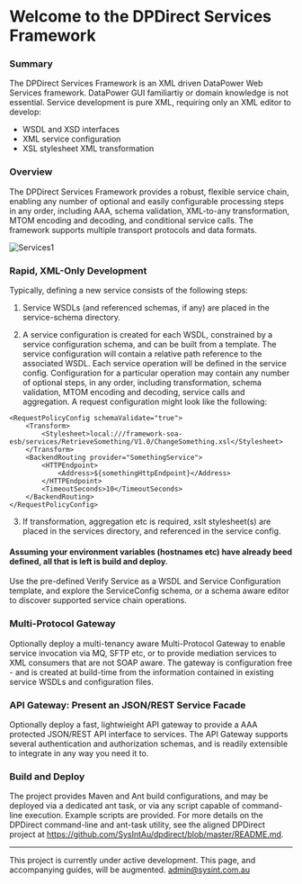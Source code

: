 # Welcome to the DPDirect Services Framework

### Summary
The DPDirect Services Framework is an XML driven DataPower Web Services framework.
DataPower GUI familiartiy or domain knowledge is not essential. Service development is pure XML, requiring only an XML editor to develop:
- WSDL and XSD interfaces
- XML service configuration
- XSL stylesheet XML transformation

### Overview
The DPDirect Services Framework provides a robust, flexible service chain, enabling any number of optional and easily configurable processing steps in any order, including AAA, schema validation, XML-to-any transformation, MTOM encoding and decoding, and conditional service calls. The framework supports multiple transport protocols and data formats.


![Services1](https://github.com/mqsysadmin/DPDirectServicesFramework/blob/master/distribution/doc/images/xmlservices.png)

### Rapid, XML-Only Development ###
Typically, defining a new service consists of the following steps:

1) Service WSDLs (and referenced schemas, if any) are placed in the service-schema directory.

2) A service configuration is created for each WSDL, constrained by a service configuration schema, and can be built from a template. The service configuration will contain a relative path reference to the associated WSDL. Each service operation will be defined in the service config. Configuration for a particular operation may contain any number of optional steps, in any order, including transformation, schema validation, MTOM encoding and decoding, service calls and aggregation. A request configuration might look like the following:
~~~
<RequestPolicyConfig schemaValidate="true">
	<Transform>
		<Stylesheet>local:///framework-soa-esb/services/RetrieveSomething/V1.0/ChangeSomething.xsl</Stylesheet>
	</Transform>
	<BackendRouting provider="SomethingService">
		<HTTPEndpoint>
			<Address>${somethingHttpEndpoint}</Address>
		</HTTPEndpoint>
		<TimeoutSeconds>10</TimeoutSeconds>
	</BackendRouting>
</RequestPolicyConfig>
~~~
3) If transformation, aggregation etc is required, xslt stylesheet(s) are placed in the services directory, and referenced in the service config.

#### Assuming your environment variables (hostnames etc) have already beed defined, all that is left is build and deploy. ####

Use the pre-defined Verify Service as a WSDL and Service Configuration template, and explore the ServiceConfig schema, or a schema aware editor to discover supported service chain operations.

### Multi-Protocol Gateway ###

Optionally deploy a multi-tenancy aware Multi-Protocol Gateway to enable service invocation via MQ, SFTP etc, or to provide mediation services to XML consumers that are not SOAP aware. The gateway is configuration free - and is created at build-time from the information contained in existing service WSDLs and configuration files.

### API Gateway: Present an JSON/REST Service Facade ###

Optionally deploy a fast, lightwieight API gateway to provide a AAA protected JSON/REST API interface to services. The API Gateway supports several authentication and authorization schemas, and is readily extensible to integrate in any way you need it to.

### Build and Deploy ###

The project provides Maven and Ant build configurations, and may be deployed via a dedicated ant task, or via any script capable of command-line execution. Example scripts are provided. For more details on the DPDirect command-line and ant-task utility, see the aligned DPDirect project at https://github.com/SysIntAu/dpdirect/blob/master/README.md.

---------------------------------------------



This project is currently under active development. This page, and accompanying guides, will be augmented. admin@sysint.com.au
